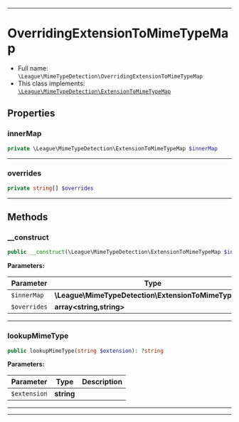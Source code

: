 ***

# OverridingExtensionToMimeTypeMap

* Full name: `\League\MimeTypeDetection\OverridingExtensionToMimeTypeMap`
* This class implements:
  [`\League\MimeTypeDetection\ExtensionToMimeTypeMap`](./ExtensionToMimeTypeMap.md)

## Properties

### innerMap

```php
private \League\MimeTypeDetection\ExtensionToMimeTypeMap $innerMap
```

***

### overrides

```php
private string[] $overrides
```

***

## Methods

### __construct

```php
public __construct(\League\MimeTypeDetection\ExtensionToMimeTypeMap $innerMap, array&lt;string,string&gt; $overrides): mixed
```

**Parameters:**

| Parameter | Type | Description |
|-----------|------|-------------|
| `$innerMap` | **\League\MimeTypeDetection\ExtensionToMimeTypeMap** |  |
| `$overrides` | **array<string,string>** |  |

***

### lookupMimeType

```php
public lookupMimeType(string $extension): ?string
```

**Parameters:**

| Parameter | Type | Description |
|-----------|------|-------------|
| `$extension` | **string** |  |

***


***

